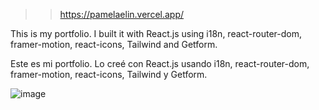  >> https://pamelaelin.vercel.app/   

This is my portfolio. I built it with React.js using i18n, react-router-dom, framer-motion, react-icons, Tailwind and Getform. 

Este es mi portfolio. Lo creé con React.js usando i18n, react-router-dom, framer-motion, react-icons, Tailwind y Getform.



![image](https://github.com/user-attachments/assets/d4ab9538-5023-44cf-82ba-bccde1e8d4c9)
